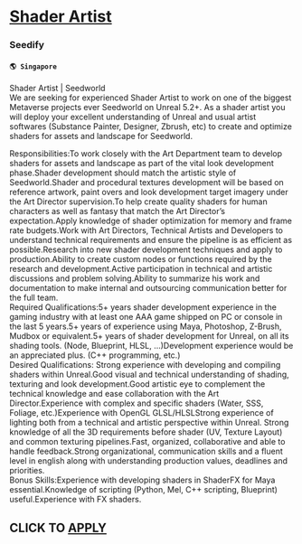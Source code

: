 # [Shader Artist](https://www.remotewlb.com/apply/shader-artist-50594)  
### Seedify  
#### `🌎 Singapore`  
Shader Artist | Seedworld  
We are seeking for experienced Shader Artist to work on one of the biggest Metaverse projects ever Seedworld on Unreal 5.2+. As a shader artist you will deploy your excellent understanding of Unreal and usual artist softwares (Substance Painter, Designer, Zbrush, etc) to create and optimize shaders for assets and landscape for Seedworld.  
  
Responsibilities:To work closely with the Art Department team to develop shaders for assets and landscape as part of the vital look development phase.Shader development should match the artistic style of Seedworld.Shader and procedural textures development will be based on reference artwork, paint overs and look development target imagery under the Art Director supervision.To help create quality shaders for human characters as well as fantasy that match the Art Director’s expectation.Apply knowledge of shader optimization for memory and frame rate budgets.Work with Art Directors, Technical Artists and Developers to understand technical requirements and ensure the pipeline is as efficient as possible.Research into new shader development techniques and apply to production.Ability to create custom nodes or functions required by the research and development.Active participation in technical and artistic discussions and problem solving.Ability to summarize his work and documentation to make
internal and outsourcing communication better for the full team.  
Required Qualifications:5+ years shader development experience in the gaming industry with at least one AAA game shipped on PC or console in the last 5 years.5+ years of experience using Maya, Photoshop, Z-Brush, Mudbox or equivalent.5+ years of shader development for Unreal, on all its shading tools. (Node, Blueprint, HLSL, …)Development experience would be an appreciated plus. (C++ programming, etc.)  
Desired Qualifications: Strong experience with developing and compiling shaders within Unreal.Good visual and technical understanding of shading, texturing and look development.Good artistic eye to complement the technical knowledge and ease collaboration with the Art Director.Experience with complex and specific shaders (Water, SSS, Foliage, etc.)Experience with OpenGL GLSL/HLSLStrong experience of lighting both from a technical and artistic perspective within Unreal. Strong knowledge of all the 3D requirements before shader (UV, Texture Layout) and common texturing pipelines.Fast, organized, collaborative and able to handle feedback.Strong organizational, communication skills and a fluent level in english along with understanding production values, deadlines and priorities.  
Bonus Skills:Experience with developing shaders in ShaderFX for Maya essential.Knowledge of scripting (Python, Mel, C++ scripting, Blueprint) useful.Experience with FX shaders.  
## CLICK TO [APPLY](https://www.remotewlb.com/apply/shader-artist-50594)

